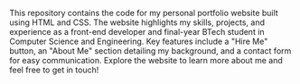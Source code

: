  This repository contains the code for my personal portfolio website built using HTML and CSS. The website highlights my skills, projects, and experience as a front-end developer and final-year BTech student in Computer Science and Engineering. Key features include a "Hire Me" button, an "About Me" section detailing my background, and a contact form for easy communication. Explore the website to learn more about me and feel free to get in touch!
